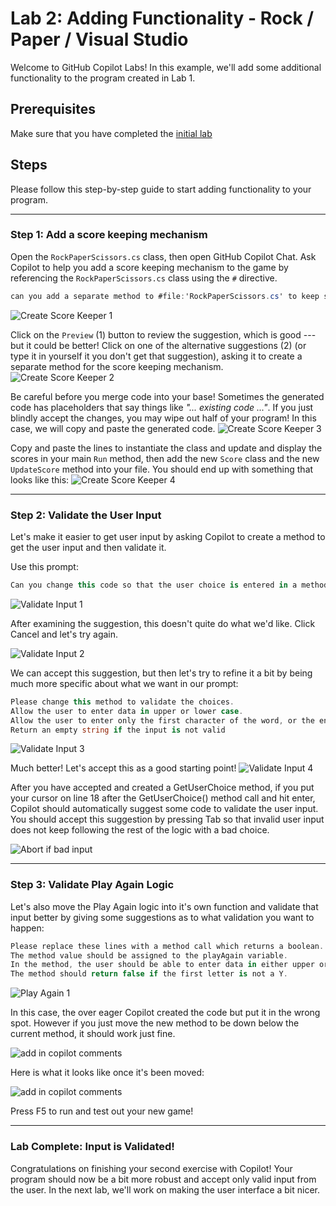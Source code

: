 # Lab 2: Adding Functionality - Rock / Paper / Visual Studio

Welcome to GitHub Copilot Labs! In this example, we'll add some additional functionality to the program created in Lab 1.

## Prerequisites

Make sure that you have completed the [initial lab](../RPS-Lab-1/README.md)

## Steps

Please follow this step-by-step guide to start adding functionality to your program.

---

### Step 1: Add a score keeping mechanism

Open the `RockPaperScissors.cs` class, then open GitHub Copilot Chat.  Ask Copilot to help you add a score keeping mechanism to the game by referencing the `RockPaperScissors.cs` class using the `#` directive.

``` c#
can you add a separate method to #file:'RockPaperScissors.cs' to keep score and display the score at the end of each round?
```

![Create Score Keeper 1](images/RPS_210.png)

Click on the `Preview` (1) button to review the suggestion, which is good --- but it could be better!  Click on one of the alternative suggestions (2) (or type it in yourself it you don't get that suggestion), asking it to create a separate method for the score keeping mechanism.
![Create Score Keeper 2](images/RPS_220.png)

Be careful before you merge code into your base!  Sometimes the generated code has placeholders that say things like *"... existing code ..."*.  If you just blindly accept the changes, you may wipe out half of your program!  In this case, we will copy and paste the generated code.
![Create Score Keeper 3](images/RPS_230.png)

Copy and paste the lines to instantiate the class and update and display the scores in your main `Run` method, then add the new `Score` class and the new `UpdateScore` method into your file.  You should end up with something that looks like this:
![Create Score Keeper 4](images/RPS_240.png)

---

### Step 2: Validate the User Input

Let's make it easier to get user input by asking Copilot to create a method to get the user input and then validate it.


Use this prompt:

``` c#
Can you change this code so that the user choice is entered in a method called GetUserChoice?
```

![Validate Input 1](images/RPS_250.png)

After examining the suggestion, this doesn't quite do what we'd like.  Click Cancel and let's try again.  

![Validate Input 2](images/RPS_260.png)

We can accept this suggestion, but then let's try to refine it a bit by being much more specific about what we want in our prompt:

``` c#
Please change this method to validate the choices.  
Allow the user to enter data in upper or lower case.  
Allow the user to enter only the first character of the word, or the entire word.
Return an empty string if the input is not valid
```

![Validate Input 3](images/RPS_270.png)

Much better!  Let's accept this as a good starting point!
![Validate Input 4](images/RPS_280.png)

After you have accepted and created a GetUserChoice method, if you put your cursor on line 18 after the GetUserChoice() method call and hit enter, Copilot should automatically suggest some code to validate the user input.  You should accept this suggestion by pressing Tab so that invalid user input does not keep following the rest of the logic with a bad choice.

![Abort if bad input](images/RPS_282.png)

---

### Step 3: Validate Play Again Logic

Let's also move the Play Again logic into it's own function and validate that input better by giving some suggestions as to what validation you want to happen:

``` c#
Please replace these lines with a method call which returns a boolean.
The method value should be assigned to the playAgain variable.  
In the method, the user should be able to enter data in either upper or lower case.
The method should return false if the first letter is not a Y.
```

![Play Again 1](images/RPS_290.png)

In this case, the over eager Copilot created the code but put it in the wrong spot. However if you just move the new method to be down below the current method, it should work just fine.

![add in copilot comments](images/RPS_291.png)

Here is what it looks like once it's been moved:

![add in copilot comments](images/RPS_292.png)

Press F5 to run and test out your new game!

---

### Lab Complete: Input is Validated!

Congratulations on finishing your second exercise with Copilot!  Your program should now be a bit more robust and accept only valid input from the user. In the next lab, we'll work on making the user interface a bit nicer.
